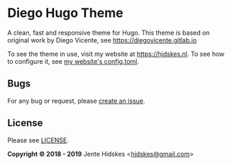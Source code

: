 # Diego Hugo Theme

A clean, fast and responsive theme for Hugo. This theme is based on
original work by Diego Vicente, see https://diegovicente.gitlab.io

To see the theme in use, visit my website at https://hjdskes.nl. To
see how to configure it, see [my website's
config.toml](https://github.com/Hjdskes/hjdskes.github.io/blob/hugo/config.toml).

## Bugs

For any bug or request, please [create an
issue](https://github.com/Hjdskes/diego-hugo-theme/issues/new).

License
-------

Please see [LICENSE](https://github.com/Hjdskes/diego-hugo-theme/blob/master/LICENSE).

**Copyright © 2018 - 2019** Jente Hidskes &lt;hjdskes@gmail.com&gt;
